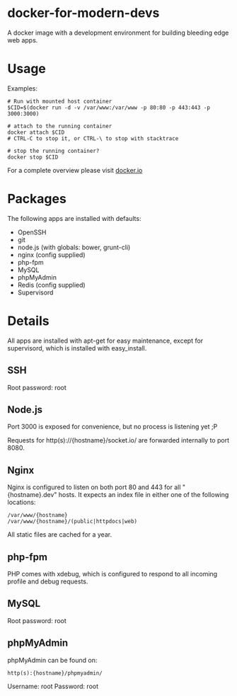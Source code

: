 docker-for-modern-devs
======================

A docker image with a development environment for building bleeding edge web apps.

# Usage

Examples:

	# Run with mounted host container
	$CID=$(docker run -d -v /var/www:/var/www -p 80:80 -p 443:443 -p 3000:3000)

	# attach to the running container
	docker attach $CID
	# CTRL-C to stop it, or CTRL-\ to stop with stacktrace 

	# stop the running container?
	docker stop $CID

For a complete overview please visit [docker.io](http://www.docker.io/)

# Packages

The following apps are installed with defaults:

* OpenSSH
* git
* node.js (with globals: bower, grunt-cli)
* nginx (config supplied)
* php-fpm
* MySQL
* phpMyAdmin
* Redis (config supplied)
* Supervisord

# Details

All apps are installed with apt-get for easy maintenance, except for supervisord, which is installed with easy\_install.

## SSH

Root password: root

## Node.js

Port 3000 is exposed for convenience, but no process is listening yet ;P

Requests for http(s)://{hostname}/socket.io/ are forwarded internally to port 8080.

## Nginx

Nginx is configured to listen on both port 80 and 443 for all "{hostname}.dev" hosts.
It expects an index file in either one of the following locations:

	/var/www/{hostname}
	/var/www/{hostname}/(public|httpdocs|web)

All static files are cached for a year.

## php-fpm

PHP comes with xdebug, which is configured to respond to all incoming profile and debug requests.

## MySQL

Root password: root

## phpMyAdmin

phpMyAdmin can be found on:

	http(s):{hostname}/phpmyadmin/

Username: root
Password: root
